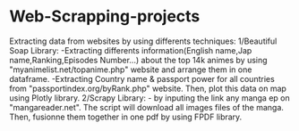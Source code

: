 # Web-Scrapping-projects
Extracting data from websites by using differents techniques:  1/Beautiful Soap Library:  -Extracting differents information(English name,Jap name,Ranking,Episodes Number...) about the top 14k animes by using "myanimelist.net/topanime.php" website and arrange them in one dataframe.  -Extracting Country name &amp; passport power for all countries from "passportindex.org/byRank.php" website. Then, plot this data on map using Plotly library.  2/Scrapy Library:  - by inputing the link any manga ep on "mangareader.net". The script will download all images files of the manga. Then, fusionne them together in one pdf by using FPDF library.  
